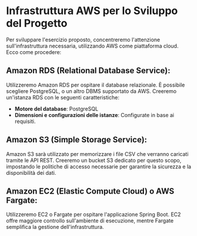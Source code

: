 # Infrastruttura AWS per lo Sviluppo del Progetto

Per sviluppare l'esercizio proposto, concentreremo l'attenzione sull'infrastruttura necessaria, utilizzando AWS come piattaforma cloud. Ecco come procedere:

## Amazon RDS (Relational Database Service):

Utilizzeremo Amazon RDS per ospitare il database relazionale. È possibile scegliere  PostgreSQL, o un altro DBMS supportato da AWS. 
Creeremo un'istanza RDS con le seguenti caratteristiche:

- **Motore del database**: PostgreSQL
- **Dimensioni e configurazioni delle istanze**: Configurate in base ai requisiti.
## Amazon S3 (Simple Storage Service):

Amazon S3 sarà utilizzato per memorizzare i file CSV che verranno caricati tramite le API REST. Creeremo un bucket S3 dedicato per questo scopo, impostando le politiche di accesso necessarie per garantire la sicurezza e la disponibilità dei dati.

## Amazon EC2 (Elastic Compute Cloud) o AWS Fargate:

Utilizzeremo EC2 o Fargate per ospitare l'applicazione Spring Boot. EC2 offre maggiore controllo sull'ambiente di esecuzione, mentre Fargate semplifica la gestione dell'infrastruttura.
